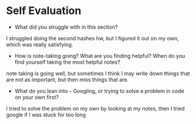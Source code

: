 # Self Evaluation

- What did you struggle with in this section?

I struggled doing the second hashes hw, but I figured it out on my own, which was really satisfying. 

- How is note-taking going? What are you finding helpful? When do you find yourself taking the most helpful notes?

note taking is going well, but sometimes I think I may write down things that are not as important, but then miss things that are. 

- What do you lean into - Googling, or trying to solve a problem in code on your own first?

I tried to solve the problem on my own by looking at my notes, then I tried google if I was stuck for too long

